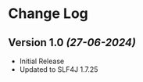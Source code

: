 Change Log
==========

Version 1.0 *(27-06-2024)*
----------------------------

 * Initial Release
 * Updated to SLF4J 1.7.25